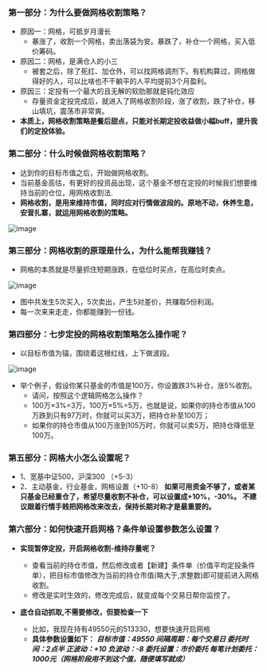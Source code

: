 ### 第一部分：为什么要做网格收割策略？
  - 原因一：网格，可抵岁月漫长
    - 暴涨了，收割一个网格，卖出落袋为安。暴跌了，补仓一个网格，买入低价筹码。
  - 原因二：网格，是满仓人的小三
    - 被套之后，除了死扛、加仓外，可以找网格调剂下。有机构算过，网格做得好的人，可以比啥也不干躺平的人平均提前3个月盈利。
  - 原因三：定投有一个最大的且无解的软肋那就是钝化效应
    - 存量资金定投完成后，就进入了网格收割阶段，涨了收割，跌了补仓，移山填坑，震荡市非常爽。
  - **本质上，网格收割策略是餐后甜点，只能对长期定投收益做小幅buff，提升我们的定投体验。**

### 第二部分：什么时候做网格收割策略？
  - 达到你的目标市值之后，开始做网格收割。
  - 当前基金高估，有更好的投资品出现，这个基金不想在定投的时候我们想要维持当前的仓位，用网格收割法.
  - **网格收割，是用来维持市值，同时应对行情做波段的。原地不动，休养生息，安营扎寨，就运用网格收割的策略。**
  
![image](https://github.com/liuyang-f/liuyang-f.github.io/assets/43442770/aebd8f34-d073-4017-b045-facd26224f0d)

  
### 第三部分：网格收割的原理是什么，为什么能帮我赚钱？
  - 网格的本质就是尽量抓住短期涨跌，在低位时买点，在高位时卖点。
 
![image](https://github.com/liuyang-f/liuyang-f.github.io/assets/43442770/68dc3fe2-ef57-453d-ad39-2f9ef548c259)

  - 图中共发生5次买入，5次卖出，产生5对差价，共赚取5份利润。
  - 每一次来来走走，你都能赚到一份钱。

### 第四部分：七步定投的网格收割策略怎么操作呢？
  - 以目标市值为锚，围绕着这根红线，上下做波段。

![image](https://github.com/liuyang-f/liuyang-f.github.io/assets/43442770/23fcee91-0075-4d8a-9924-638f37704161)

  - 举个例子，假设你某只基金的市值是100万，你设置跌3%补仓，涨5%收割。
    - 请问，按照这个逻辑网格怎么操作？
    - 100万×3%=3万，100万×5%=5万，也就是说，如果你的持仓市值从100万跌到只有97万时，你就可以买3万，把持仓补至100万；
    - 如果你的持仓市值从100万涨到105万时，你就可以卖5万，把持仓降低至100万。

### 第五部分：网格大小怎么设置呢？
  - 1、宽基中证500，沪深300 （+5-3）
  - 2、主动基金，行业基金，网格设置（+10-8）
**如果可用资金不够了，或者某只基金已经重仓了，希望尽量收割不补仓，可以设置成+10%，-30%。**
**不建议跟着行情手贱把网格改来改去，保持长期对称才是最重要的。**
  
### 第六部分：如何快速开启网格？条件单设置参数怎么设置？

  - **实现暂停定投，开启网格收割-维持存量呢？**

    - 查看当前的持仓市值，然后修改或者【新建】条件单（价值平均定投条件单），把目标市值修改为当前的持仓市值(略大于,求整数)即可提前进入网格收割。
    - 修改是实时生效的，修改完成后，就变成每个交易日帮你监控了。

  - **底仓自动抓取,不需要修改，但要检查一下**

    - 比如，我现在持有49550元的513330，想要快速开启网格
	- **具体参数设置如下：**
        _**目标市值：49550
        间隔周期：每个交易日
	委托时间：2点半
	正波动：+10
	负波动：-8
	委托设置：市价委托
	每笔计划委托：1000元（网格阶段用不到这个值，随便填写就成）**_
